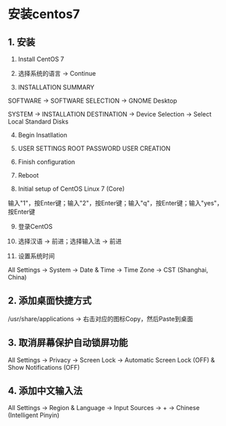 # 安装centos7
## 1. 安装
1. Install CentOS 7

2. 选择系统的语言 -> Continue

3. INSTALLATION SUMMARY

SOFTWARE -> SOFTWARE SELECTION -> GNOME Desktop

SYSTEM -> INSTALLATION DESTINATION -> Device Selection -> Select Local Standard Disks

4. Begin Insatllation

5. USER SETTINGS
ROOT PASSWORD
USER CREATION

6. Finish configuration

7. Reboot

8. Initial setup of CentOS Linux 7 (Core)

输入"1"，按Enter键；输入"2"，按Enter键；输入"q"，按Enter键；输入"yes"，按Enter键

9. 登录CentOS

10. 选择汉语 -> 前进；选择输入法 -> 前进

11. 设置系统时间

All Settings -> System -> Date & Time -> Time Zone -> CST (Shanghai, China)

## 2. 添加桌面快捷方式
/usr/share/applications -> 右击对应的图标Copy，然后Paste到桌面

## 3. 取消屏幕保护自动锁屏功能
All Settings -> Privacy -> Screen Lock -> Automatic Screen Lock (OFF) & Show Notifications (OFF)

## 4. 添加中文输入法
All Settings -> Region & Language -> Input Sources -> + -> Chinese (Intelligent Pinyin)
